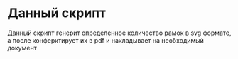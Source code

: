# Данный скрипт

Данный скрипт генерит определенное количество рамок в svg формате, а после конферктирует их в pdf и накладывает на необходимый документ
